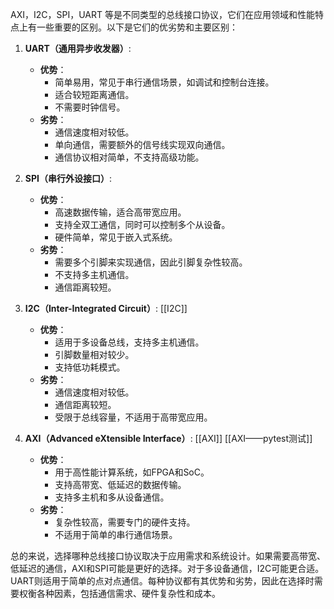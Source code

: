 AXI，I2C，SPI，UART 等是不同类型的总线接口协议，它们在应用领域和性能特点上有一些重要的区别。以下是它们的优劣势和主要区别：

1. **UART（通用异步收发器）**:
    
    - **优势**：
        - 简单易用，常见于串行通信场景，如调试和控制台连接。
        - 适合较短距离通信。
        - 不需要时钟信号。
    - **劣势**：
        - 通信速度相对较低。
        - 单向通信，需要额外的信号线实现双向通信。
        - 通信协议相对简单，不支持高级功能。
2. **SPI（串行外设接口）**:
    
    - **优势**：
        - 高速数据传输，适合高带宽应用。
        - 支持全双工通信，同时可以控制多个从设备。
        - 硬件简单，常见于嵌入式系统。
    - **劣势**：
        - 需要多个引脚来实现通信，因此引脚复杂性较高。
        - 不支持多主机通信。
        - 通信距离较短。
3. **I2C（Inter-Integrated Circuit）**:
    [[I2C]]
    - **优势**：
        - 适用于多设备总线，支持多主机通信。
        - 引脚数量相对较少。
        - 支持低功耗模式。
    - **劣势**：
        - 通信速度相对较低。
        - 通信距离较短。
        - 受限于总线容量，不适用于高带宽应用。
4. **AXI（Advanced eXtensible Interface）**:
    [[AXI]]  [[AXI——pytest测试]]
    - **优势**：
        - 用于高性能计算系统，如FPGA和SoC。
        - 支持高带宽、低延迟的数据传输。
        - 支持多主机和多从设备通信。
    - **劣势**：
        - 复杂性较高，需要专门的硬件支持。
        - 不适用于简单的串行通信场景。

总的来说，选择哪种总线接口协议取决于应用需求和系统设计。如果需要高带宽、低延迟的通信，AXI和SPI可能是更好的选择。对于多设备通信，I2C可能更合适。UART则适用于简单的点对点通信。每种协议都有其优势和劣势，因此在选择时需要权衡各种因素，包括通信需求、硬件复杂性和成本。
